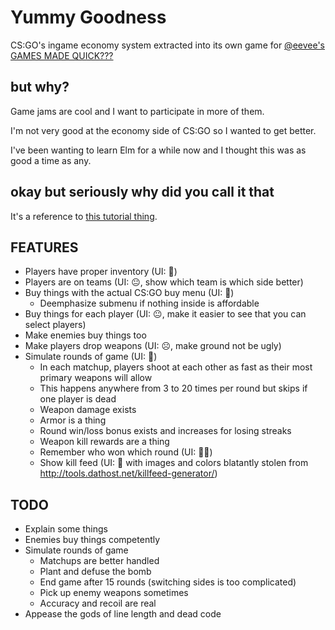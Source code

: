 # Yummy Goodness
CS:GO's ingame economy system extracted into its own game for [@eevee's GAMES MADE QUICK???](https://itch.io/jam/games-made-quick)

## but why?
Game jams are cool and I want to participate in more of them.

I'm not very good at the economy side of CS:GO so I wanted to get better.

I've been wanting to learn Elm for a while now and I thought this was as good a time as any.

## okay but seriously why did you call it that
It's a reference to [this tutorial thing](https://youtu.be/DpXtRbggpQM?t=4m40s).

## FEATURES

- Players have proper inventory (UI: 🙂)
- Players are on teams (UI: 😐, show which team is which side better)
- Buy things with the actual CS:GO buy menu (UI: 🙂)
    - Deemphasize submenu if nothing inside is affordable
- Buy things for each player (UI: 😐, make it easier to see that you can select players)
- Make enemies buy things too
- Make players drop weapons (UI: ☹️, make ground not be ugly)
- Simulate rounds of game (UI: 🙂)
    - In each matchup, players shoot at each other as fast as their most primary weapons will allow
    - This happens anywhere from 3 to 20 times per round but skips if one player is dead
    - Weapon damage exists
    - Armor is a thing
    - Round win/loss bonus exists and increases for losing streaks
    - Weapon kill rewards are a thing
    - Remember who won which round (UI: 🙂🙂)
    - Show kill feed (UI: 🙂 with images and colors blatantly stolen from http://tools.dathost.net/killfeed-generator/)

## TODO

- Explain some things
- Enemies buy things competently
- Simulate rounds of game
    - Matchups are better handled
    - Plant and defuse the bomb
    - End game after 15 rounds (switching sides is too complicated)
    - Pick up enemy weapons sometimes
    - Accuracy and recoil are real
- Appease the gods of line length and dead code
